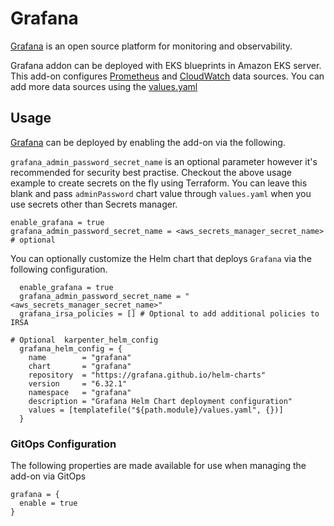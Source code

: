 # Grafana

[Grafana](https://github.com/grafana/grafana) is an open source platform for monitoring and observability.

Grafana addon can be deployed with EKS blueprints in Amazon EKS server.
This add-on configures [Prometheus](https://grafana.com/docs/grafana/latest/datasources/prometheus/) and [CloudWatch](https://grafana.com/docs/grafana/latest/datasources/aws-cloudwatch/) data sources.
You can add more data sources using the [values.yaml](https://github.com/grafana/helm-charts/blob/main/charts/grafana/values.yaml)

## Usage

[Grafana](https://github.com/aws-ia/terraform-aws-eks-blueprints/tree/main/modules/kubernetes-addons/spark-k8s-operator) can be deployed by enabling the add-on via the following.

`grafana_admin_password_secret_name` is an optional parameter however it's recommended for security best practise.
Checkout the above usage example to create secrets on the fly using Terraform.
You can leave this blank and pass `adminPassword` chart value through `values.yaml` when you use secrets other than Secrets manager.

```
enable_grafana = true
grafana_admin_password_secret_name = <aws_secrets_manager_secret_name> # optional
```

You can optionally customize the Helm chart that deploys `Grafana` via the following configuration.

```
  enable_grafana = true
  grafana_admin_password_secret_name = "<aws_secrets_manager_secret_name>"
  grafana_irsa_policies = [] # Optional to add additional policies to IRSA

# Optional  karpenter_helm_config
  grafana_helm_config = {
    name        = "grafana"
    chart       = "grafana"
    repository  = "https://grafana.github.io/helm-charts"
    version     = "6.32.1"
    namespace   = "grafana"
    description = "Grafana Helm Chart deployment configuration"
    values = [templatefile("${path.module}/values.yaml", {})]
  }

```

### GitOps Configuration

The following properties are made available for use when managing the add-on via GitOps

```
grafana = {
  enable = true
}
```
